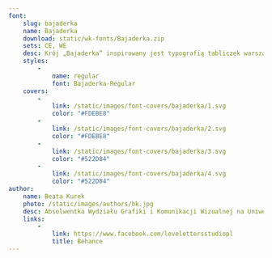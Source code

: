```yaml
---
font:
    slug: bajaderka
    name: Bajaderka
    download: static/wk-fonts/Bajaderka.zip
    sets: CE, WE
    desc: Krój „Bajaderka” inspirowany jest typografią tabliczek warszawskich zakładów usługowych. Formy liter to połączenie kształtów pisma charakterystycznego dla tradycyjnej kaligrafii i narzędziowego detalu. Projekt zwiera w sobie urok odręcznego pisma literników i warszawskich szyldziarzy.
    styles:
        -
            name: regular
            font: Bajaderka-Regular
    covers:
        -
            link: /static/images/font-covers/bajaderka/1.svg
            color: "#FDEBE8"
        -
            link: /static/images/font-covers/bajaderka/2.svg
            color: "#FDEBE8"
        -
            link: /static/images/font-covers/bajaderka/3.svg
            color: "#522D84"
        -
            link: /static/images/font-covers/bajaderka/4.svg
            color: "#522D84"
author:
    name: Beata Kurek
    photo: /static/images/authors/bk.jpg
    desc: Absolwentka Wydziału Grafiki i Komunikacji Wizualnej na Uniwersytecie Artystycznym w Poznaniu. Jako LoveLetters Studio zajmuje się projektowaniem liternictwa opartego na kaligrafii i piśmie odręcznym oraz prowadzeniem warsztatów literniczych. Uczestniczka projektów „Bękart” oraz „Jasnowidze”.
    links:
        -
            link: https://www.facebook.com/lovelettersstudiopl
            title: Behance
---
```

